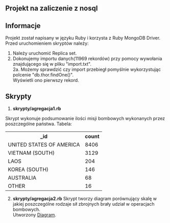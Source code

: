 ## Projekt na zaliczenie z nosql

Informacje
-------
Projekt został napisany w języku Ruby i korzysta z Ruby MongoDB Driver.
Przed uruchomieniem skryptów należy:
1. Należy uruchomić Replica set.
2. Dokonujemy importu danych(11969 rekordów) przy pomocy wywołania znajdującego się w pliku "import.txt".\
2a. Możemy sprawdzić czy import przebiegł pomyślnie wykorzystując polcenie "db.thor.findOne()".\
Wyświetli ono pierwszy rekord.


Skrypty
-------
1. **skrypty/agregacja1.rb**

Skrypt wykonuje podsumowanie ilości misji bombowych wykonanych przez poszczególne państwa.
Tabela:
<table>
  <tr>
    <th>_id</th>
    <th>count</th>
  </tr>
  <tr>
    <td>UNITED STATES OF AMERICA</td>
    <td>8406</td>
  </tr>
  <tr>
    <td>VIETNAM (SOUTH)</td>
    <td>3129</td>
  </tr>
  <tr>
    <td>LAOS</td>
    <td>204</td>
  </tr>
  <tr>
    <td>KOREA (SOUTH)</td>
    <td>146</td>
  </tr>
  <tr>
    <td>AUSTRALIA</td>
    <td>68</td>
  </tr>
  <tr>
    <td>OTHER</td>
    <td>16</td>
  </tr>
</table>
<to_s/>

2. **skrypty/agregacja2.rb**
Skrypt tworzy diagram porównujący skalę w jakiej poszczególne rodzaje sił zbrojnych brały udział w operacjach bombowych.\
Utworzony [Diagram](https://github.com/BoskiOski/nosql-zaliczenie/blob/master/test.pdf).
